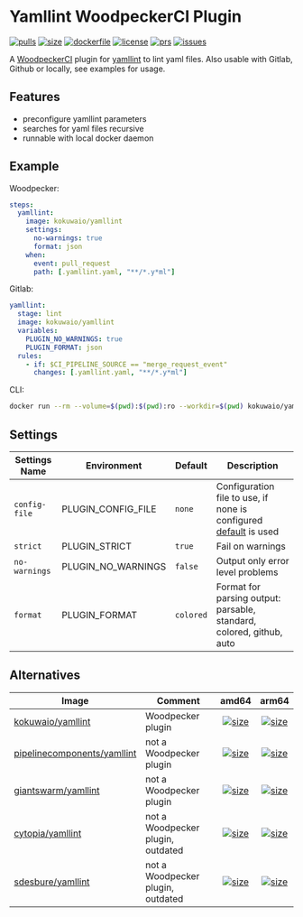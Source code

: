 # Yamllint WoodpeckerCI Plugin

[![pulls](https://img.shields.io/docker/pulls/kokuwaio/yamllint)](https://hub.docker.com/r/kokuwaio/yamllint)
[![size](https://img.shields.io/docker/image-size/kokuwaio/yamllint)](https://hub.docker.com/r/kokuwaio/yamllint)
[![dockerfile](https://img.shields.io/badge/source-Dockerfile%20-blue)](https://git.kokuwa.io/woodpecker/yamllint/src/branch/main/Dockerfile)
[![license](https://img.shields.io/badge/License-EUPL%201.2-blue)](https://git.kokuwa.io/woodpecker/yamllint/src/branch/main/LICENSE)
[![prs](https://img.shields.io/gitea/pull-requests/open/woodpecker/yamllint?gitea_url=https%3A%2F%2Fgit.kokuwa.io)](https://git.kokuwa.io/woodpecker/yamllint/pulls)
[![issues](https://img.shields.io/gitea/issues/open/woodpecker/yamllint?gitea_url=https%3A%2F%2Fgit.kokuwa.io)](https://git.kokuwa.io/woodpecker/yamllint/issues)

A [WoodpeckerCI](https://woodpecker-ci.org) plugin for [yamllint](https://github.com/adrienverge/yamllint) to lint yaml files.
Also usable with Gitlab, Github or locally, see examples for usage.

## Features

- preconfigure yamllint parameters
- searches for yaml files recursive
- runnable with local docker daemon

## Example

Woodpecker:

```yaml
steps:
  yamllint:
    image: kokuwaio/yamllint
    settings:
      no-warnings: true
      format: json
    when:
      event: pull_request
      path: [.yamllint.yaml, "**/*.y*ml"]
```

Gitlab:

```yaml
yamllint:
  stage: lint
  image: kokuwaio/yamllint
  variables:
    PLUGIN_NO_WARNINGS: true
    PLUGIN_FORMAT: json
  rules:
    - if: $CI_PIPELINE_SOURCE == "merge_request_event"
      changes: [.yamllint.yaml, "**/*.y*ml"]
```

CLI:

```bash
docker run --rm --volume=$(pwd):$(pwd):ro --workdir=$(pwd) kokuwaio/yamllint --no-warnings --format=json
```

## Settings

| Settings Name | Environment        | Default   | Description                                                          |
| --------------| ------------------ | --------- | -------------------------------------------------------------------- |
| `config-file` | PLUGIN_CONFIG_FILE | `none`    | Configuration file to use, if none is configured [default](https://yamllint.readthedocs.io/en/stable/configuration.html) is used |
| `strict`      | PLUGIN_STRICT      | `true`    | Fail on warnings                                                     |
| `no-warnings` | PLUGIN_NO_WARNINGS | `false`   | Output only error level problems                                     |
| `format`      | PLUGIN_FORMAT      | `colored` | Format for parsing output: parsable, standard, colored, github, auto |

## Alternatives

| Image                                                                               | Comment                           | amd64 | arm64 |
| ----------------------------------------------------------------------------------- | --------------------------------- |:-----:|:-----:|
| [kokuwaio/yamllint](https://hub.docker.com/r/kokuwaio/yamllint)                     | Woodpecker plugin                 | [![size](https://img.shields.io/docker/image-size/kokuwaio/yamllint?arch=amd64&label=)](https://hub.docker.com/r/kokuwaio/yamllint) | [![size](https://img.shields.io/docker/image-size/kokuwaio/yamllint?arch=arm64&label=)](https://hub.docker.com/r/kokuwaio/yamllint) |
| [pipelinecomponents/yamllint](https://hub.docker.com/r/pipelinecomponents/yamllint) | not a Woodpecker plugin           | [![size](https://img.shields.io/docker/image-size/pipelinecomponents/yamllint?arch=amd64&label=)](https://hub.docker.com/r/pipelinecomponents/yamllint) | [![size](https://img.shields.io/docker/image-size/pipelinecomponents/yamllint?arch=arm64&label=)](https://hub.docker.com/r/pipelinecomponents/yamllint) |
| [giantswarm/yamllint](https://hub.docker.com/r/giantswarm/yamllint)                 | not a Woodpecker plugin           | [![size](https://img.shields.io/docker/image-size/giantswarm/yamllint?arch=amd64&label=)](https://hub.docker.com/r/giantswarm/yamllint) | [![size](https://img.shields.io/docker/image-size/giantswarm/yamllint?arch=arm64&label=)](https://hub.docker.com/r/giantswarm/yamllint) |
| [cytopia/yamllint](https://hub.docker.com/r/sdesbure/yamllint)                      | not a Woodpecker plugin, outdated | [![size](https://img.shields.io/docker/image-size/cytopia/yamllint?arch=amd64&label=)](https://hub.docker.com/r/cytopia/yamllint) | [![size](https://img.shields.io/docker/image-size/cytopia/yamllint?arch=arm64&label=)](https://hub.docker.com/r/cytopia/yamllint) |
| [sdesbure/yamllint](https://hub.docker.com/r/sdesbure/yamllint)                     | not a Woodpecker plugin, outdated | [![size](https://img.shields.io/docker/image-size/sdesbure/yamllint?arch=amd64&label=)](https://hub.docker.com/r/sdesbure/yamllint) | [![size](https://img.shields.io/docker/image-size/sdesbure/yamllint?arch=arm64&label=)](https://hub.docker.com/r/sdesbure/yamllint) |
